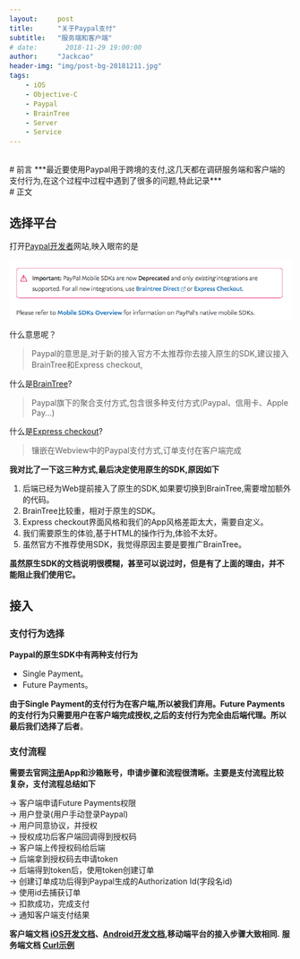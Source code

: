 ```yaml
---
layout:     post
title:      "关于Paypal支付"
subtitle:   "服务端和客户端"
# date:       2018-11-29 19:00:00
author:     "Jackcao"
header-img: "img/post-bg-20181211.jpg"
tags:
    - iOS
    - Objective-C
    - Paypal
    - BrainTree
    - Server
    - Service
--- 
```


<br>   
# 前言
***最近要使用Paypal用于跨境的支付,这几天都在调研服务端和客户端的支付行为,在这个过程中过程中遇到了很多的问题,特此记录***

<br>
# 正文

## 选择平台

打开[Paypal开发者](https://developer.paypal.com/docs/integration/mobile/ios-integration-guide/)网站,映入眼帘的是

![post-paypal-warning](/img/in-post/in-post-201811/post-paypal-warning.png)

什么意思呢？
> Paypal的意思是,对于新的接入官方不太推荐你去接入原生的SDK,建议接入BrainTree和Express checkout,

什么是[BrainTree](https://www.braintreepayments.com)?
> Paypal旗下的聚合支付方式,包含很多种支付方式(Paypal、信用卡、Apple Pay...)

什么是[Express checkout](https://developer.paypal.com/docs/checkout/)?
> 镶嵌在Webview中的Paypal支付方式,订单支付在客户端完成

**我对比了一下这三种方式,最后决定使用原生的SDK,原因如下**
1. 后端已经为Web提前接入了原生的SDK,如果要切换到BrainTree,需要增加额外的代码。
2. BrainTree比较重，相对于原生的SDK。
3. Express checkout界面风格和我们的App风格差距太大，需要自定义。
4. 我们需要原生的体验,基于HTML的操作行为,体验不太好。
5. 虽然官方不推荐使用SDK，我觉得原因主要是要推广BrainTree。

**虽然原生SDK的文档说明很模糊，甚至可以说过时，但是有了上面的理由，并不能阻止我们使用它。**

## 接入

### 支付行为选择

**Paypal的原生SDK中有两种支付行为**
* Single Payment。
* Future Payments。

**由于Single Payment的支付行为在客户端,所以被我们弃用。Future Payments的支付行为只需要用户在客户端完成授权,之后的支付行为完全由后端代理。所以最后我们选择了后者**。

### 支付流程

**需要去官网[注册](https://www.paypal.com/signin?returnUri=https%3A%2F%2Fdeveloper.paypal.com%2Fdeveloper%2Fapplications)App和沙箱账号，申请步骤和流程很清晰。主要是支付流程比较复杂，支付流程总结如下**

 → 客户端申请Future Payments权限<br>
 → 用户登录(用户手动登录Paypal)<br>
 → 用户同意协议，并授权<br>
 → 授权成功后客户端回调得到授权码<br>
 → 客户端上传授权码给后端<br>
 → 后端拿到授权码去申请token<br>
 → 后端得到token后，使用token创建订单<br>
 → 创建订单成功后得到Paypal生成的Authorization Id(字段名id)<br>
 → 使用id去捕获订单<br>
 → 扣款成功，完成支付<br>
 → 通知客户端支付结果<br>

**客户端文档 [iOS开发文档](https://github.com/paypal/PayPal-iOS-SDK/blob/master/docs/future_payments_mobile.md)、[Android开发文档](https://github.com/paypal/PayPal-Android-SDK/blob/master/docs/future_payments_mobile.md),移动端平台的接入步骤大致相同.**
**服务端文档 [Curl示例](https://github.com/paypal/PayPal-Android-SDK/blob/master/docs/future_payments_server.md)**